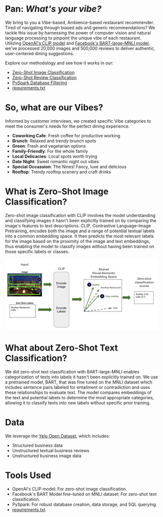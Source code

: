 # Pan: *What's your vibe?*

We bring to you a Vibe-based, Ambience-based restaurant recommender. Tired of navigating through biased ads and generic recommendations? We tackle this issue by harnessing the power of computer vision and natural language processing to pinpoint the unique vibe of each restaurant. Utilizing [OpenAI's CLIP model](https://openai.com/research/clip) and [Facebook's BART-large-MNLI model](https://huggingface.co/facebook/bart-large-mnli), we've processed 20,000 images and 500,000 reviews to deliver authentic, user-centered dining suggestions.


Explore our methodology and see how it works in our: 
- [Zero-Shot Image Classification](https://github.com/samuelcampione/zero_shot_learning_restaurant_data/blob/main/zero_shot_image_classification.py)
- [Zero-Shot Review Classification](https://github.com/samuelcampione/zero_shot_learning_restaurant_data/blob/main/zero_shot_review_classification.py)
- [PySpark Database Filtering](https://github.com/samuelcampione/zero_shot_learning_restaurant_data/blob/main/get_restaurant_results.ipynb)
- [requirements.txt](https://github.com/samuelcampione/zero_shot_learning_restaurant_data/blob/main/requirements.txt)

# So, what are our Vibes?
Informed by customer interviews, we created specific Vibe categories to meet the consumer's needs for the perfect dining experience.

- **Coworking Cafe**: Fresh coffee for productive working
- **Brunch**: Relaxed and trendy brunch spots
- **Green**: Fresh and vegetarian options
- **Family-Friendly**: For the whole family
- **Local Delicacies**: Local spots worth trying
- **Date Night**: Sweet romantic night out vibes
- **Special Occassion**: The Nines! Fancy, luxe and delicious
- **Rooftop**: Trendy rooftop scenery and craft drinks

# What is Zero-Shot Image Classification?

Zero-shot image classification with CLIP involves the model understanding and classifying images it hasn't been explicitly trained on by comparing the image's features to text descriptions. CLIP,  Contrastive Language-Image Pretraining, encodes both the image and a range of potential textual labels into a common embedding space. It then predicts the most relevant labels for the image based on the proximity of the image and text embeddings, thus enabling the model to classify images without having been trained on those specific labels or classes.

<div align="center">
    <img src="https://github.com/samuelcampione/zero_shot_learning_restaurant_data/blob/main/zero_shot_diagram.png" alt="Screenshot" width="600">
</div>


# What about Zero-Shot Text Classification?
We did zero-shot text classification with BART-large-MNLI enables categorization of texts into labels it hasn't been explicitly trained on. We use a pretrained model, BART, that was fine tuned on the MNLI dataset which includes sentence pairs labeled for entailment or contradiction and uses these relationships to evaluate text. The model compares embeddings of the text and potential labels to determine the most appropriate categories, allowing it to classify texts into new labels without specific prior training.


# Data
We leverage the [Yelp Open Dataset](https://www.yelp.com/dataset), which includes:
- Structured business data
- Unstructured textual business reviews
- Unstructured business image data

# Tools Used
- OpenAI's CLIP model: For zero-shot image classification.
- Facebook's BART Model fine-tuned on MNLI dataset: For zero-shot text classification.
- PySpark: For robust database creation, data storage, and SQL querying.
- [requirements.txt](https://github.com/samuelcampione/zero_shot_learning_restaurant_data/blob/main/requirements.txt) 
